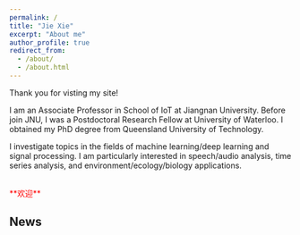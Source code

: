 ```yaml
---
permalink: /
title: "Jie Xie"
excerpt: "About me"
author_profile: true
redirect_from: 
  - /about/
  - /about.html
---
```


Thank you for visting my site!

I am an Associate Professor in School of IoT at Jiangnan University. Before join JNU, I was a Postdoctoral Research Fellow at University of Waterloo. I obtained my PhD degree from Queensland University of Technology. 

I investigate topics in the fields of machine learning/deep learning and signal processing. I am particularly interested in speech/audio analysis, time series analysis, and environment/ecology/biology applications.

<br/>
<span style="color:red">**欢迎**</span> 
<br/>

News
---



